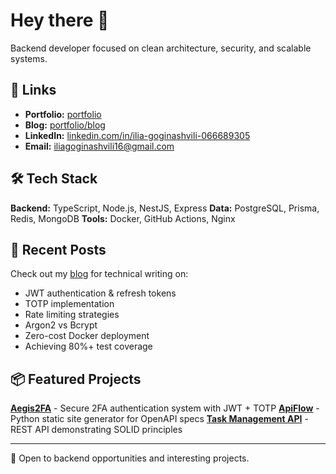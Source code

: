# Hey there 👋

Backend developer focused on clean architecture, security, and scalable systems.

## 🔗 Links

- **Portfolio:** [portfolio](https://portfolio-omega-blue-h6y7hfd5nu.vercel.app)
- **Blog:** [portfolio/blog](https://portfolio-omega-blue-h6y7hfd5nu.vercel.app)
- **LinkedIn:** [linkedin.com/in/ilia-goginashvili-066689305](https://www.linkedin.com/in/ilia-goginashvili-066689305)
- **Email:** iliagoginashvili16@gmail.com

## 🛠️ Tech Stack

**Backend:** TypeScript, Node.js, NestJS, Express
**Data:** PostgreSQL, Prisma, Redis, MongoDB
**Tools:** Docker, GitHub Actions, Nginx

## 📝 Recent Posts

Check out my [blog](https://portfolio-omega-blue-h6y7hfd5nu.vercel.app/blog) for technical writing on:
- JWT authentication & refresh tokens
- TOTP implementation
- Rate limiting strategies
- Argon2 vs Bcrypt
- Zero-cost Docker deployment
- Achieving 80%+ test coverage

## 📦 Featured Projects

**[Aegis2FA](https://github.com/Ilia01/aegis2fa)** - Secure 2FA authentication system with JWT + TOTP
**[ApiFlow](https://github.com/Ilia01/apiflow)** - Python static site generator for OpenAPI specs
**[Task Management API](https://github.com/Ilia01/Task-Management-API-Demo)** - REST API demonstrating SOLID principles

---

💼 Open to backend opportunities and interesting projects.
